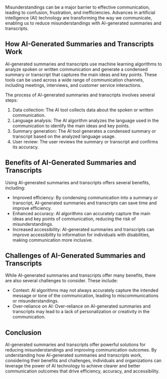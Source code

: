 
Misunderstandings can be a major barrier to effective communication, leading to confusion, frustration, and inefficiencies. Advances in artificial intelligence (AI) technology are transforming the way we communicate, enabling us to reduce misunderstandings with AI-generated summaries and transcripts.

How AI-Generated Summaries and Transcripts Work
-----------------------------------------------

AI-generated summaries and transcripts use machine learning algorithms to analyze spoken or written communication and generate a condensed summary or transcript that captures the main ideas and key points. These tools can be used across a wide range of communication channels, including meetings, interviews, and customer service interactions.

The process of AI-generated summaries and transcripts involves several steps:

1. Data collection: The AI tool collects data about the spoken or written communication.
2. Language analysis: The AI algorithm analyzes the language used in the communication to identify the main ideas and key points.
3. Summary generation: The AI tool generates a condensed summary or transcript based on the analyzed language usage.
4. User review: The user reviews the summary or transcript and confirms its accuracy.

Benefits of AI-Generated Summaries and Transcripts
--------------------------------------------------

Using AI-generated summaries and transcripts offers several benefits, including:

* Improved efficiency: By condensing communication into a summary or transcript, AI-generated summaries and transcripts can save time and improve efficiency.
* Enhanced accuracy: AI algorithms can accurately capture the main ideas and key points of communication, reducing the risk of misunderstandings.
* Increased accessibility: AI-generated summaries and transcripts can improve accessibility to information for individuals with disabilities, making communication more inclusive.

Challenges of AI-Generated Summaries and Transcripts
----------------------------------------------------

While AI-generated summaries and transcripts offer many benefits, there are also several challenges to consider. These include:

* Context: AI algorithms may not always accurately capture the intended message or tone of the communication, leading to miscommunications or misunderstandings.
* Over-reliance on AI: Over-reliance on AI-generated summaries and transcripts may lead to a lack of personalization or creativity in the communication.

Conclusion
----------

AI-generated summaries and transcripts offer powerful solutions for reducing misunderstandings and improving communication outcomes. By understanding how AI-generated summaries and transcripts work, considering their benefits and challenges, individuals and organizations can leverage the power of AI technology to achieve clearer and better communication outcomes that drive efficiency, accuracy, and accessibility.
